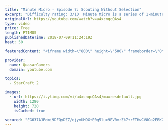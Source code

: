 ```yaml
---
title: "Minute Micro - Episode 7: Scouting Without Selection"
excerpt: "Difficulty rating: 3/10  Minute Micro is a series of 1-minute videos explaining how to perform common micro techniques. This episode is on scouting tech without selecting it.  twitch.tv/Quasarprintf"
originalUrl: https://youtube.com/watch?v=a4xcnqcQAs4
type: video
price: Free
length: PT1M8S
publishedDateTime: 2018-07-09T11:24:19Z
heat: 50

featuredContent: "<iframe width=\"800\" height=\"500\" frameborder=\"0\" src=\"https://www.youtube.com/embed/a4xcnqcQAs4\" allow=\"accelerometer; autoplay; encrypted-media; gyroscope; picture-in-picture\" allowfullscreen></iframe>"

provider:
  name: QuasarGamers
  domain: youtube.com

topics:
  - StarCraft 2

images:
  - url: https://i.ytimg.com/vi/a4xcnqcQAs4/maxresdefault.jpg
    width: 1280
    height: 720
    isCached: true

secured: "EG637AJPdmi9DFQyDZZ/ejymUM9G+E0g5lux9EV0mrZk7+rFTHwCV8Oa2EBK2j2zcO4OpPkjUm1CeOhyXzuFO3UsbB3kZZPaHBuE26hZlGzsfitWAOP8iVmliKAVP6SITvE/jb7O4cE+Y1u2DrSsfOOGNif+vQd6UV9eIQ+JWFLglBzp3cxowbSsJpXJLzw9nHgviZxi0l7Jg8aRYQIXVCS3s2/JThZJVL0uP1RKeryYgna+kHMYJQFDw4YOsPFBBK0GZyi2/tjWcUncBwypZOk4tZvsupGe9C1qTqlXUhMNDdfRUg3Z+o2uMkaAhsX+W92tQEjb2NPFefs4BNr9imkiRXmteM9W9p+HRbyZd9nDLyu6tXvqIyE30b90FEGXWTP0wf2RLD9Qa4Y84Dl3Zo87Gbvf1KjGrR7Lh4e4qjg=;XN7gKWwzKHTaC9xVGABiIw=="
---
```


